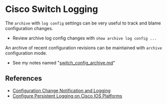 # Cisco Switch Logging

The `archive` with `log config` settings can be very useful to track and blame configuration changes.

* Review archive log config changes with `show archive log config ...`

An archive of recent configuration revisions can be maintained with `archive` configuration mode.

* See my notes named "[switch_config_archive.md][3]"

## References

* [Configuration Change Notification and Logging][2]
* [Configure Persistent Logging on Cisco IOS Platforms][1]

[1]: https://www.cisco.com/c/en/us/support/docs/voice/telephony-signaling/212102-Configure-Persistent-Logging-on-Cisco-IO.html
[2]: https://www.cisco.com/c/en/us/td/docs/ios/ios_xe/fundamentals/configuration/guide/2_xe/cf_xe_book/cf_config-logger_xe.html
[3]: ./switch_config_archive.md
